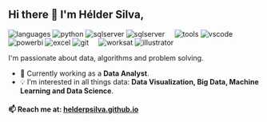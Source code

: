 ## Hi there 👋 I'm Hélder Silva,

![languages](https://img.shields.io/static/v1?label=&message=languages:&color=555&style=flat-square)
![python](https://img.shields.io/static/v1?logo=python&label=&message=Python&color=111&logoColor=AAA&style=flat-square)
![sqlserver](https://img.shields.io/static/v1?logo=microsoftsqlserver&label=&message=SQLServer&color=111&logoColor=AAA&style=flat-square)
![sqlserver](https://img.shields.io/static/v1?logo=postgresql&label=&message=PostgreSQL&color=111&logoColor=AAA&style=flat-square)
&nbsp;&nbsp;&nbsp;
![tools](https://img.shields.io/static/v1?label=&message=tools:&color=555&style=flat-square)
![vscode](https://img.shields.io/static/v1?logo=visualstudiocode&label=&message=VSCode&color=111&logoColor=AAA&style=flat-square)
![powerbi](https://img.shields.io/static/v1?logo=powerbi&label=&message=PowerBI&color=111&logoColor=AAA&style=flat-square)
![excel](https://img.shields.io/static/v1?logo=microsoftexcel&label=&message=Excel&color=111&logoColor=AAA&style=flat-square)
![git](https://img.shields.io/static/v1?logo=git&label=&message=Git&color=111&logoColor=AAA&style=flat-square)
&nbsp;&nbsp;&nbsp;
![worksat](https://img.shields.io/static/v1?label=&message=other:&color=555&style=flat-square)
![illustrator](https://img.shields.io/static/v1?logo=adobeillustrator&label=&message=Illustrator&color=111&logoColor=AAA&style=flat-square)

I'm passionate about data, algorithms and problem solving.

- 💼 Currently working as a **Data Analyst**.
- 💡 I’m interested in all things data: **Data Visualization, Big Data, Machine Learning and Data Science**.

#### 📫 Reach me at: [helderpsilva.github.io](https://helderpsilva.github.io)


<!---
helderpsilva/helderpsilva is a ✨ special ✨ repository because its `README.md` (this file) appears on your GitHub profile.
You can click the Preview link to take a look at your changes.
--->
